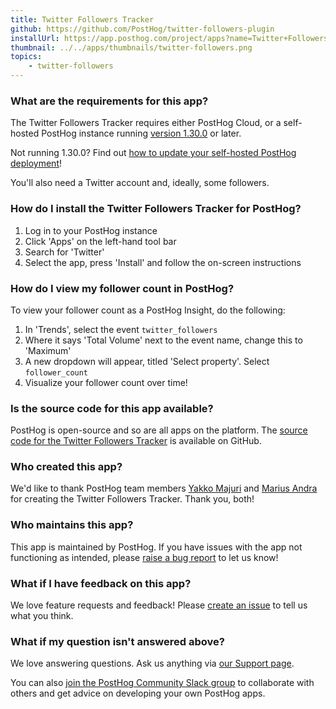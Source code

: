 ```yaml
---
title: Twitter Followers Tracker
github: https://github.com/PostHog/twitter-followers-plugin
installUrl: https://app.posthog.com/project/apps?name=Twitter+Followers
thumbnail: ../../apps/thumbnails/twitter-followers.png
topics:
    - twitter-followers
---
```


### What are the requirements for this app?

The Twitter Followers Tracker requires either PostHog Cloud, or a self-hosted PostHog instance running [version 1.30.0](https://posthog.com/blog/the-posthog-array-1-30-0) or later.

Not running 1.30.0? Find out [how to update your self-hosted PostHog deployment](https://posthog.com/docs/runbook/upgrading-posthog)!

You'll also need a Twitter account and, ideally, some followers.

### How do I install the Twitter Followers Tracker for PostHog?

1. Log in to your PostHog instance
2. Click 'Apps' on the left-hand tool bar
3. Search for 'Twitter'
4. Select the app, press 'Install' and follow the on-screen instructions

### How do I view my follower count in PostHog?

To view your follower count as a PostHog Insight, do the following:

1. In 'Trends', select the event `twitter_followers`
2. Where it says 'Total Volume' next to the event name, change this to 'Maximum'
3. A new dropdown will appear, titled 'Select property'. Select `follower_count`
4. Visualize your follower count over time!

### Is the source code for this app available?

PostHog is open-source and so are all apps on the platform. The [source code for the Twitter Followers Tracker](https://github.com/PostHog/twitter-followers-plugin) is available on GitHub.

### Who created this app?

We'd like to thank PostHog team members [Yakko Majuri](https://github.com/yakkomajuri) and [Marius Andra](https://github.com/mariusandra) for creating the Twitter Followers Tracker. Thank you, both!

### Who maintains this app?

This app is maintained by PostHog. If you have issues with the app not functioning as intended, please [raise a bug report](https://github.com/PostHog/posthog/issues/new?assignees=&labels=bug&template=bug_report.md) to let us know!

### What if I have feedback on this app?

We love feature requests and feedback! Please [create an issue](https://github.com/PostHog/posthog/issues/new?assignees=&labels=enhancement%2C+feature&template=feature_request.md) to tell us what you think.

### What if my question isn't answered above?

We love answering questions. Ask us anything via [our Support page](/questions).

You can also [join the PostHog Community Slack group](/slack) to collaborate with others and get advice on developing your own PostHog apps.
